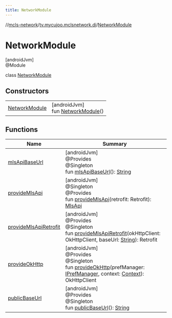 ```yaml
---
title: NetworkModule
---
```

//[mcls-network](../../../index.html)/[tv.mycujoo.mclsnetwork.di](../index.html)/[NetworkModule](index.html)



# NetworkModule



[androidJvm]\
@Module



class [NetworkModule](index.html)



## Constructors


| | |
|---|---|
| [NetworkModule](-network-module.html) | [androidJvm]<br>fun [NetworkModule](-network-module.html)() |


## Functions


| Name | Summary |
|---|---|
| [mlsApiBaseUrl](mls-api-base-url.html) | [androidJvm]<br>@Provides<br>@Singleton<br>fun [mlsApiBaseUrl](mls-api-base-url.html)(): [String](https://kotlinlang.org/api/latest/jvm/stdlib/kotlin/-string/index.html) |
| [provideMlsApi](provide-mls-api.html) | [androidJvm]<br>@Singleton<br>@Provides<br>fun [provideMlsApi](provide-mls-api.html)(retrofit: Retrofit): [MlsApi](../../tv.mycujoo.mclsnetwork.network/-mls-api/index.html) |
| [provideMlsApiRetrofit](provide-mls-api-retrofit.html) | [androidJvm]<br>@Provides<br>@Singleton<br>fun [provideMlsApiRetrofit](provide-mls-api-retrofit.html)(okHttpClient: OkHttpClient, baseUrl: [String](https://kotlinlang.org/api/latest/jvm/stdlib/kotlin/-string/index.html)): Retrofit |
| [provideOkHttp](provide-ok-http.html) | [androidJvm]<br>@Provides<br>@Singleton<br>fun [provideOkHttp](provide-ok-http.html)(prefManager: [IPrefManager](../../tv.mycujoo.mclsnetwork.manager/-i-pref-manager/index.html), context: [Context](https://developer.android.com/reference/kotlin/android/content/Context.html)): OkHttpClient |
| [publicBaseUrl](public-base-url.html) | [androidJvm]<br>@Provides<br>@Singleton<br>fun [publicBaseUrl](public-base-url.html)(): [String](https://kotlinlang.org/api/latest/jvm/stdlib/kotlin/-string/index.html) |

